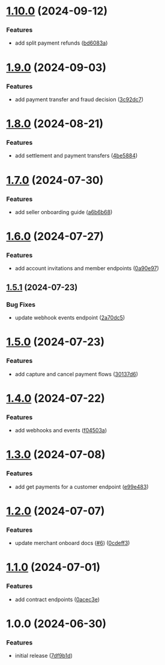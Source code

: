 # [1.10.0](https://github.com/publicsquare-financial/developers.credova.com/compare/v1.9.0...v1.10.0) (2024-09-12)


### Features

* add split payment refunds ([bd6083a](https://github.com/publicsquare-financial/developers.credova.com/commit/bd6083a46ac4ef8879d3652c60412c9c1386de9d))

# [1.9.0](https://github.com/credova-financial/developers.credova.com/compare/v1.8.0...v1.9.0) (2024-09-03)


### Features

* add payment transfer and fraud decision ([3c92dc7](https://github.com/credova-financial/developers.credova.com/commit/3c92dc78c3bc7820c575e1f9d5cffb0b5ea9fa20))

# [1.8.0](https://github.com/credova-financial/developers.credova.com/compare/v1.7.0...v1.8.0) (2024-08-21)


### Features

* add settlement and payment transfers ([4be5884](https://github.com/credova-financial/developers.credova.com/commit/4be58845e2ac184d673a4a65bd206a83e031176c))

# [1.7.0](https://github.com/credova-financial/developers.credova.com/compare/v1.6.0...v1.7.0) (2024-07-30)


### Features

* add seller onboarding guide ([a6b6b68](https://github.com/credova-financial/developers.credova.com/commit/a6b6b68bd4bbc94a422f0a981b508af406bcd551))

# [1.6.0](https://github.com/credova-financial/developers.credova.com/compare/v1.5.1...v1.6.0) (2024-07-27)


### Features

* add account invitations and member endpoints ([0a90e97](https://github.com/credova-financial/developers.credova.com/commit/0a90e971ff3fc16738c6ace8df15a5090b853ce2))

## [1.5.1](https://github.com/credova-financial/developers.credova.com/compare/v1.5.0...v1.5.1) (2024-07-23)


### Bug Fixes

* update webhook events endpoint ([2a70dc5](https://github.com/credova-financial/developers.credova.com/commit/2a70dc5135a80678a2532c39bb204ae29f49c757))

# [1.5.0](https://github.com/credova-financial/developers.credova.com/compare/v1.4.0...v1.5.0) (2024-07-23)


### Features

* add capture and cancel payment flows ([30137d6](https://github.com/credova-financial/developers.credova.com/commit/30137d6a1165075080c7005d91411498f1c9cbdf))

# [1.4.0](https://github.com/credova-financial/developers.credova.com/compare/v1.3.0...v1.4.0) (2024-07-22)


### Features

* add webhooks and events ([f04503a](https://github.com/credova-financial/developers.credova.com/commit/f04503a680e6076ee8a927ed3317d62efc5b5951))

# [1.3.0](https://github.com/credova-financial/developers.credova.com/compare/v1.2.0...v1.3.0) (2024-07-08)


### Features

* add get payments for a customer endpoint ([e99e483](https://github.com/credova-financial/developers.credova.com/commit/e99e483430e5e98e796a4a8716da8e35d131e77b))

# [1.2.0](https://github.com/credova-financial/developers.credova.com/compare/v1.1.0...v1.2.0) (2024-07-07)


### Features

* update merchant onboard docs ([#6](https://github.com/credova-financial/developers.credova.com/issues/6)) ([0cdeff3](https://github.com/credova-financial/developers.credova.com/commit/0cdeff3c1c30c85c1f3d8f4855b0f67da61eff52))

# [1.1.0](https://github.com/credova-financial/developers.credova.com/compare/v1.0.0...v1.1.0) (2024-07-01)


### Features

* add contract endpoints ([0acec3e](https://github.com/credova-financial/developers.credova.com/commit/0acec3e9c89a8ea9053082982d387984a0ca2060))

# 1.0.0 (2024-06-30)


### Features

* initial release ([7df9b1d](https://github.com/credova-financial/developers.credova.com/commit/7df9b1d5240e41d5b904d1d2f2d2b25cf4ca0cf4))
